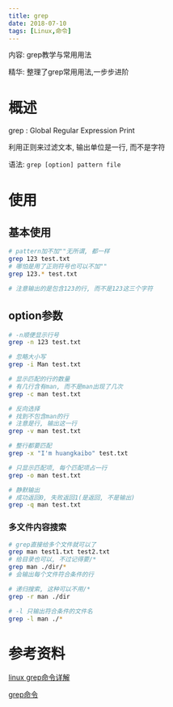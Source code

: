 ```yaml
---
title: grep
date: 2018-07-10
tags: [Linux,命令]
---
```


内容: grep教学与常用用法

精华: 整理了grep常用用法,一步步进阶

<!-- more -->

# 概述

grep
:   Global Regular Expression Print

利用正则来过滤文本, 输出单位是一行, 而不是字符

语法: `grep [option] pattern file`

# 使用

## 基本使用

```bash
# pattern加不加""无所谓, 都一样
grep 123 test.txt
# 哪怕是用了正则符号也可以不加""
grep 123.* test.txt

# 注意输出的是包含123的行, 而不是123这三个字符
```

## option参数

```bash
# -n顺便显示行号
grep -n 123 test.txt

# 忽略大小写
grep -i Man test.txt

# 显示匹配的行的数量
# 有几行含有man, 而不是man出现了几次
grep -c man test.txt

# 反向选择
# 找到不包含man的行
# 注意是行, 输出这一行
grep -v man test.txt

# 整行都要匹配
grep -x "I'm huangkaibo" test.txt

# 只显示匹配项, 每个匹配项占一行
grep -o man test.txt

# 静默输出
# 成功返回0, 失败返回1(是返回, 不是输出)
grep -q man test.txt
```

### 多文件内容搜索

```bash
# grep直接给多个文件就可以了
grep man test1.txt test2.txt
# 给目录也可以, 不过记得要/*
grep man ./dir/*
# 会输出每个文件符合条件的行

# 递归搜索, 这种可以不用/*
grep -r man ./dir

# -l 只输出符合条件的文件名
grep -l man ./*
```

# 参考资料

[linux grep命令详解](https://blog.csdn.net/weixin_40425640/article/details/79064253)

[grep命令](http://man.linuxde.net/grep)